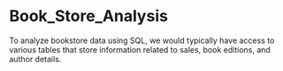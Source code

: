 # Book_Store_Analysis
To analyze bookstore data using SQL, we would typically have access to various tables that store information related to sales, book editions, and author details.
